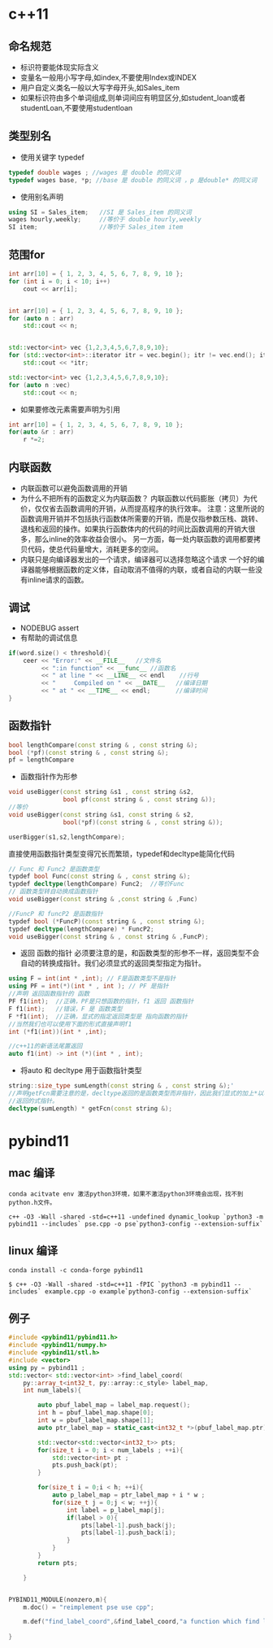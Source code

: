 
# c++11
## 命名规范
* 标识符要能体现实际含义
* 变量名一般用小写字母,如index,不要使用Index或INDEX
* 用户自定义类名一般以大写字母开头,如Sales_item
* 如果标识符由多个单词组成,则单词间应有明显区分,如student_loan或者studentLoan,不要使用studentloan

## 类型别名
* 使用关键字 typedef
```cpp
typedef double wages ; //wages 是 double 的同义词
typedef wages base, *p; //base 是 double 的同义词 ，p 是double* 的同义词
```
* 使用别名声明
```cpp
using SI = Sales_item;   //SI 是 Sales_item 的同义词
wages hourly,weekly;     //等价于 double hourly,weekly
SI item;                 //等价于 Sales_item item
```

## 范围for
```cpp
int arr[10] = { 1, 2, 3, 4, 5, 6, 7, 8, 9, 10 };
for (int i = 0; i < 10; i++)
	cout << arr[i];


int arr[10] = { 1, 2, 3, 4, 5, 6, 7, 8, 9, 10 };
for (auto n : arr)
    std::cout << n;


std::vector<int> vec {1,2,3,4,5,6,7,8,9,10};
for (std::vector<int>::iterator itr = vec.begin(); itr != vec.end(); itr++)
    std::cout << *itr;

std::vector<int> vec {1,2,3,4,5,6,7,8,9,10};
for (auto n :vec)
    std::cout << n;

```
* 如果要修改元素需要声明为引用
```cpp
int arr[10] = { 1, 2, 3, 4, 5, 6, 7, 8, 9, 10 };
for(auto &r : arr)
    r *=2;
```
## 内联函数
* 内联函数可以避免函数调用的开销
* 为什么不把所有的函数定义为内联函数？
内联函数以代码膨胀（拷贝）为代价，仅仅省去函数调用的开销，从而提高程序的执行效率。
注意：这里所说的函数调用开销并不包括执行函数体所需要的开销，而是仅指参数压栈、跳转、退栈和返回的操作。如果执行函数体内的代码的时间比函数调用的开销大很多，那么inline的效率收益会很小。
另一方面，每一处内联函数的调用都要拷贝代码，使总代码量增大，消耗更多的空间。
* 内联只是向编译器发出的一个请求，编译器可以选择忽略这个请求
一个好的编译器能够根据函数的定义体，自动取消不值得的内联，或者自动的内联一些没有inline请求的函数。

## 调试 
* NODEBUG assert
* 有帮助的调试信息
```cpp
if(word.size() < threshold){
    ceer << "Error:" << __FILE__   //文件名
         << ":in function" << __func__ //函数名
         << " at line " << __LINE__ << endl    //行号
         << "     Compiled on " << __DATE__   //编译日期
         << " at " << __TIME__ << endl;       //编译时间
}
```

## 函数指针
```cpp
bool lengthCompare(const string & , const string &);
bool (*pf)(const string & , const string &);
pf = lengthCompare
```
* 函数指针作为形参
```cpp
void useBigger(const string &s1 , const string &s2,
               bool pf(const string & , const string &));
//等价
void useBigger(const string &s1, const string & s2,
               bool(*pf)(const string & , const string &));

userBigger(s1,s2,lengthCompare);
```
直接使用函数指针类型变得冗长而繁琐，typedef和decltype能简化代码
```cpp
// Func 和 Func2 是函数类型
typdef bool Func(const string & , const string &);
typdef decltype(lengthCompare) Func2;  //等价Func
// 函数类型转自动换成函数指针
void useBigger(const string & ,const string & ,Func)

//FuncP 和 funcP2 是函数指针
typdef bool (*FuncP)(const string & , const string &);
typdef decltype(lengthCompare) * FuncP2;
void useBigger(const string & , const string & ,FuncP);
```
* 返回 函数的指针
必须要注意的是，和函数类型的形参不一样，返回类型不会自动的转换成指针。我们必须显式的返回类型指定为指针。
```cpp
using F = int(int * ,int); // F是函数类型不是指针
using PF = int(*)(int * , int ); // PF 是指针
//声明 返回函数指针的 函数
PF f1(int);  //正确，PF是只想函数的指针，f1 返回 函数指针
F f1(int);   //错误，F 是 函数类型
F *f1(int);  //正确，显式的指定返回类型是 指向函数的指针
//当然我们也可以使用下面的形式直接声明f1
int (*f1(int))(int * ,int);

//c++11的新语法尾置返回
auto f1(int) -> int (*)(int * , int);
```
* 将auto 和 decltype 用于函数指针类型
```cpp
string::size_type sumLength(const string & , const string &);'
//声明getFcn需要注意的是，decltype返回的是函数类型而非指针，因此我们显式的加上*以表明
//返回的式指针。
decltype(sumLength) * getFcn(const string &);
```


# pybind11
## mac 编译
```
conda acitvate env 激活python3环境，如果不激活python3环境会出现，找不到python.h文件。

c++ -O3 -Wall -shared -std=c++11 -undefined dynamic_lookup `python3 -m pybind11 --includes` pse.cpp -o pse`python3-config --extension-suffix`
```

## linux 编译
```
conda install -c conda-forge pybind11 

$ c++ -O3 -Wall -shared -std=c++11 -fPIC `python3 -m pybind11 --includes` example.cpp -o example`python3-config --extension-suffix`
```

## 例子
```cpp
#include <pybind11/pybind11.h>
#include <pybind11/numpy.h>
#include <pybind11/stl.h>
#include <vector>
using py = pybind11 ;
std::vector< std::vector<int> >find_label_coord(
    py::array_t<int32_t, py::array::c_style> label_map,
    int num_labels){

        auto pbuf_label_map = label_map.request();
        int h = pbuf_label_map.shape[0];
        int w = pbuf_label_map.shape[1];
        auto ptr_label_map = static_cast<int32_t *>(pbuf_label_map.ptr);

        std::vector<std::vector<int32_t>> pts;
        for(size_t i = 0; i < num_labels ; ++i){
            std::vector<int> pt ;
            pts.push_back(pt);
        }

        for(size_t i = 0;i < h; ++i){
            auto p_label_map = ptr_label_map + i * w ;
            for(size_t j = 0;j < w; ++j){
                int label = p_label_map[j];
                if(label > 0){
                    pts[label-1].push_back(j);
                    pts[label-1].push_back(i);
                }
            }
        }
        return pts;

    }


PYBIND11_MODULE(nonzero,m){
    m.doc() = "reimplement pse use cpp";

    m.def("find_label_coord",&find_label_coord,"a function which find lable coord",py::arg("label_map"),py::arg("num_labels"));
    
}
```
